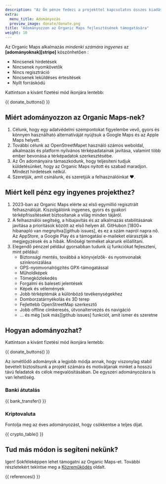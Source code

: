 ```yaml
---
description: "Az Ön pénze fedezi a projekttel kapcsolatos összes kiadást, és motivál bennünket az Organic Maps jobbá tételéhez."
extra:
  menu_title: Adományozás
  preview_image: donate/donate.png
title: "Adományozzon az Organic Maps fejlesztésének támogatására"
weight: 10
---
```


Az Organic Maps alkalmazás _mindenki számára ingyenes_ az
**[adományoknak][stripe]** köszönhetően :

- Nincsenek hirdetések
- Nincsenek nyomkövetők
- Nincs regisztráció
- Nincsenek leküldéses értesítések
- Nyílt forráskódú

Kattintson a kívánt fizetési mód ikonjára lentebb:

{{ donate_buttons() }}

## Miért adományozzon az Organic Maps-nek?

1. Célunk, hogy egy adatvédelmi szempontokat figyelembe vevő, gyors és
   könnyen használható alternatíváját nyújtsuk a Google Maps és az Apple
   Maps helyett.
2. További célunk az OpenStreetMapet használó számos weboldal, alkalmazás és
   platform nyilvános térképadatainak javítása, valamint több ember bevonása
   a térképadatok szerkesztésébe.
3. Az Ön adományaira támaszkodunk, hogy teljesíteni tudjuk küldetésünket,
   hogy az Organic Maps nyitott és szabad maradjon. MIndezt hirdetések
   nélkül.
4. Szeretjük, amit csinálunk, és szeretjük a felhasználóinkat ❤️.

## Miért kell pénz egy ingyenes projekthez?

1. 2023-ban az Organic Maps elérte az első egymillió regisztrált
   felhasználóját. Kiszolgálóink ingyenes, gyors és gyakori
   térképfrissítéseket biztosítanak a világ minden tájáról.
2. A felhasználói segítség, a hibajavítás és az alkalmazás stabilitásának
   javítása a prioritások között az első helyen áll. GitHubon [1800+
   hibanapló van megnyitva][github issues], és ez a szám napról napra nő.
   Az AppStore, a Google Play és a támogatási e-maileket elárasztják a
   megjegyzések és a hibák. Minőségi terméket akarunk előállítani.
3. Elegendő pénzzel például gyorsabban tudunk új funkciókat fejleszteni,
   mint például:
   - Biztonsági mentés, továbbá a könyvjelzők- és nyomvonalak
     szinkronizálása
   - GPS-nyomvonalrögzítés GPX-támogatással
   - Műholdképek
   - Tömegközlekedés
   - Forgalmi és baleseti jelentések
   - Képek és vélemények
   - Jobb térképtémák a különböző tevékenységekhez
   - Domborzatárnyékolás és 3D terep
   - Fejlettebb OpenStreetMap szerkesztő
   - Jobb offline címkeresés, útvonaltervezés és navigáció
   - … és még [sok más][github issues] funkciót, amit ismer és szeretne

## Hogyan adományozhat?

Kattintson a kívánt fizetési mód ikonjára lentebb:

{{ donate_buttons() }}

Az ismétlődő adományok a legjobb módja annak, hogy viszonylag stabil
bevételt biztosítsunk a projekt számára és motiváljanak minket a hosszú távú
feladatok és célok megvalósításában. De egyszeri adományozásra is van
lehetőség.

### Banki átutalás

{{ bank_transfer() }}

### Kriptovaluta

Fontolja meg az éves adományozást, hogy csökkentse a teljes díjat.

{{ crypto_table() }}

## Tud más módon is segíteni nekünk?

Igen! Sokféleképpen lehet támogatni az Organic Maps-et. További részletekért
tekintse meg a [Közreműködés](@/contribute/index.hu.md) oldalt.

{{ references() }}
